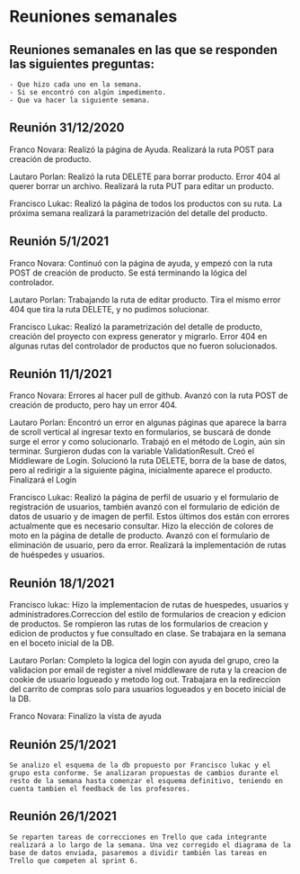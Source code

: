 # Reuniones semanales

## Reuniones semanales en las que se responden las siguientes preguntas:

    - Que hizo cada uno en la semana.
    - Si se encontró con algún impedimento.
    - Que va hacer la siguiente semana.

## Reunión 31/12/2020

Franco Novara: Realizó la página de Ayuda. Realizará la ruta POST para creación de producto. 

Lautaro Porlan: Realizó la ruta DELETE para borrar producto. Error 404 al querer borrar un archivo. Realizará la ruta PUT para editar un producto.

Francisco Lukac: Realizó la página de todos los productos con su ruta. La próxima semana realizará la parametrización del detalle del producto.

## Reunión 5/1/2021

Franco Novara: Continuó con la página de ayuda, y empezó con la ruta POST de creación de producto. Se está terminando la lógica del controlador.

Lautaro Porlan: Trabajando la ruta de editar producto. Tira el mismo error 404 que tira la ruta DELETE, y no pudimos solucionar.

Francisco Lukac: Realizó la parametrización del detalle de producto, creación del proyecto con express generator y migrarlo. Error 404 en algunas rutas del controlador de productos que no fueron solucionados.

## Reunión 11/1/2021

Franco Novara: Errores al hacer pull de github. Avanzó con la ruta POST de creación de producto, pero hay un error 404.

Lautaro Porlan: Encontró un error en algunas páginas que aparece la barra de scroll vertical al ingresar texto en formularios, se buscará de donde surge el error y como solucionarlo. Trabajó en el método de Login, aún sin terminar. Surgieron dudas con la variable ValidationResult. Creó el Middleware de Login. Solucionó la ruta DELETE, borra de la base de datos, pero al redirigir a la siguiente página, inicialmente aparece el producto. Finalizará el Login

Francisco Lukac: Realizó la página de perfil de usuario y el formulario de registración de usuarios, también avanzó con el formulario de edición de datos de usuario y de imagen de perfil. Estos últimos dos están con errores actualmente que es necesario consultar. Hizo la elección de colores de moto en la página de detalle de producto. Avanzó con el formulario de eliminación de usuario, pero da error. Realizará la implementación de rutas de huéspedes y usuarios.



## Reunión 18/1/2021

Francisco lukac: Hizo la implementacion de rutas de huespedes, usuarios y administradores.Correccion del estilo de formularios de creacion y edicion de productos.
Se rompieron las rutas de los formularios de creacion y edicion de productos y fue consultado en clase.
Se trabajara en la semana en el boceto inicial de la DB.


Lautaro Porlan: Completo la logica del login con ayuda del grupo, creo la validacion por email de register a nivel middleware de ruta y la creacion de cookie de usuario logueado y metodo log out. Trabajara en la redireccion del carrito de compras solo para usuarios logueados y en boceto inicial de la DB.

Franco Novara: Finalizo la vista de ayuda

## Reunión 25/1/2021

    Se analizo el esquema de la db propuesto por Francisco lukac y el grupo esta conforme. Se analizaran propuestas de cambios durante el resto de la semana hasta comenzar el esquema definitivo, teniendo en cuenta tambien el feedback de los profesores.

## Reunión 26/1/2021
    
    Se reparten tareas de correcciones en Trello que cada integrante realizará a lo largo de la semana. Una vez corregido el diagrama de la base de datos enviada, pasaremos a dividir también las tareas en Trello que competen al sprint 6. 